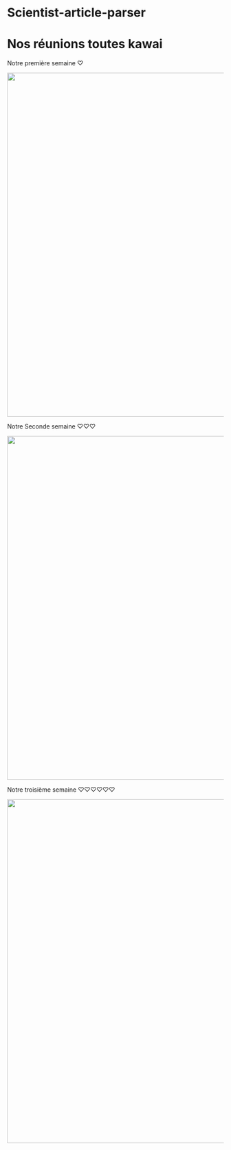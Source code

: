 # Scientist-article-parser



# Nos réunions toutes kawai

Notre première semaine ♡

<img src="https://drive.google.com/uc?export=view&id=1qZ0wGHavW4RjEvvvyiZeu_l8eJjBkowb" width="800" />

Notre Seconde semaine ♡♡♡

<img src="https://drive.google.com/uc?export=view&id=1NDPN0pDsFKSqoJFFE3pqL2BWDOEu3NFM" width="800" />


Notre troisième semaine ♡♡♡♡♡♡

<img src="https://drive.google.com/uc?export=view&id=1L2Ae-73f1O58l5s61zyTHK-CmS5oHTxJ" width="800" />
